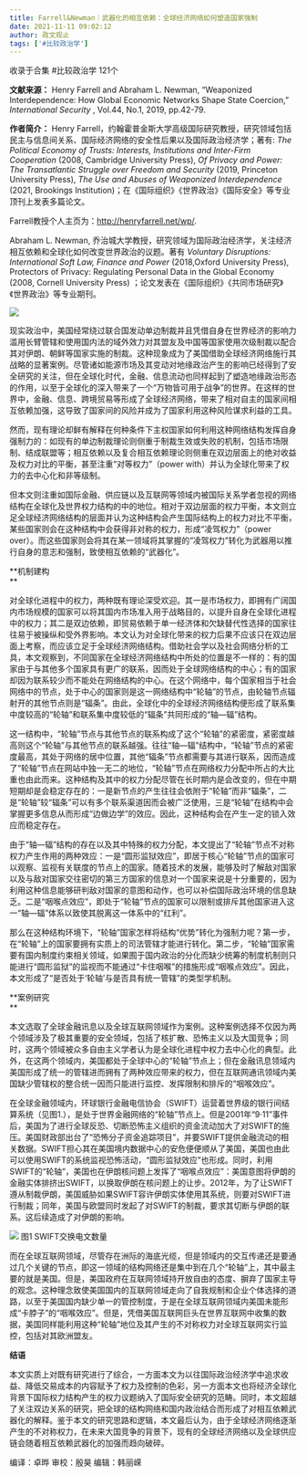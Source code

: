 ```yaml
---
title: Farrell&Newman｜武器化的相互依赖：全球经济网络如何塑造国家强制
date: 2021-11-11 09:02:12
author: 政文观止
tags: ['#比较政治学']
---
```



收录于合集 #比较政治学 121个

**文献来源：** Henry Farrell and Abraham L. Newman, “Weaponized Interdependence:
How Global Economic Networks Shape State Coercion,” _International Security_ ,
Vol.44, No.1, 2019, pp.42-79.

  

 **作者简介：** Henry
Farrell，约翰霍普金斯大学高级国际研究教授，研究领域包括民主与信息间关系、国际经济网络的安全性后果以及国际政治经济学；著有: _The
Political Economy of Trusts: Interests, Institutions and Inter-Firm
Cooperation_ (2008, Cambridge University Press), _Of Privacy and Power: The
Transatlantic Struggle over Freedom and Security_ (2019, Princeton University
Press), _The Use and Abuses of Weaponized Interdependence_ (2021, Brookings
Institution)；在《国际组织》《世界政治》《国际安全》等专业顶刊上发表多篇论文。

Farrell教授个人主页为：http://henryfarrell.net/wp/.

  

Abraham L. Newman, 乔治城大学教授，研究领域为国际政治经济学，关注经济相互依赖和全球化如何改变世界政治的议题。著有 _Voluntary
Disruptions: International Soft Law, Finance and Power_ (2018,Oxford
University Press), Protectors of Privacy: Regulating Personal Data in the
Global Economy (2008, Cornell University Press)
；论文发表在《国际组织》《共同市场研究》《世界政治》等专业期刊。

![](/images/43/2.png)

  

现实政治中，美国经常绕过联合国发动单边制裁并且凭借自身在世界经济的影响力滥用长臂管辖和使用国内法的域外效力对其盟友及中国等国家使用次级制裁以配合其对伊朗、朝鲜等国家实施的制裁。这种现象成为了美国借助全球经济网络施行其战略的显著案例。尽管诸如能源市场及其变动对地缘政治产生的影响已经得到了安全研究的关注，但在全球化时代，金融、信息流动也同样起到了塑造地缘政治形态的作用，以至于全球化的深入带来了一个“万物皆可用于战争”的世界。在这样的世界中，金融、信息、跨境贸易等形成了全球经济网络，带来了相对自主的国家间相互依赖加强，这导致了国家间的风险并成为了国家利用这种风险谋求利益的工具。

  

然而，现有理论却鲜有解释在何种条件下主权国家如何利用这种网络结构发挥自身强制力的：如现有的单边制裁理论则侧重于制裁生效或失败的机制，包括市场限制、结成联盟等；相互依赖以及复合相互依赖理论则侧重在双边层面上的绝对收益及权力对比的平衡，甚至注重“对等权力”（power
with）并认为全球化带来了权力的去中心化和非等级制。

  

但本文则注重如国际金融、供应链以及互联网等领域内被国际关系学者忽视的网络结构在全球化及世界权力结构的中的地位。相对于双边层面的权力平衡，本文则立足全球经济网络结构的层面并认为这种结构会产生国际结构上的权力对比不平衡，某些国家则会在这种结构中会获得非对称的权力，形成“凌驾权力”（power
over）。而这些国家则会将其在某一领域将其掌握的“凌驾权力”转化为武器用以推行自身的意志和强制，致使相互依赖的“武器化”。

  

 **机制建构  
**

对全球化进程中的权力，两种既有理论深受欢迎。其一是市场权力，即拥有广阔国内市场规模的国家可以将其国内市场准入用于战略目的，以提升自身在全球化进程中的权力；其二是双边依赖，即贸易依赖于单一经济体和欠缺替代性选择的国家往往易于被操纵和受外界影响。本文认为对全球化带来的权力后果不应该只在双边层面上考察，而应该立足于全球经济网络结构。借助社会学以及社会网络分析的工具，本文观察到，不同国家在全球经济网络结构中所处的位置是不一样的：有的国家由于与其他多个国家具有更广的联系，因而处于全球网络结构的中心；有的国家却因为联系较少而不能处在网络结构的中心。在这个网络中，每个国家相当于社会网络中的节点，处于中心的国家则是这一网络结构中“轮轴”的节点，由轮轴节点辐射开的其他节点则是“辐条”。由此，全球化中的全球经济网络结构便形成了联系集中度较高的“轮轴”和联系集中度较低的“辐条”共同形成的“轴—辐”结构。  

  

这一结构中，“轮轴”节点与其他节点的联系构成了这个“轮轴”的紧密度，紧密度越高则这个“轮轴”与其他节点的联系越强。往往“轴—辐”结构中，“轮轴”节点的紧密度最高，其处于网络的居中位置，其他“辐条”节点都需要与其进行联系，因而造成了“轮轴”节点在网站中独一无二的地位，“轮轴”节点在网络权力分配中所占的大比重也由此而来。这种结构及其中的权力分配尽管在长时期内是会改变的，但在中期短期却是会稳定存在的：一是新节点的产生往往会依附于“轮轴”而非“辐条”，二是“轮轴”较“辐条”可以有多个联系渠道因而会被广泛使用，三是“轮轴”在结构中会掌握更多信息从而形成“边做边学”的效应。因此，这种结构会在产生一定的锁入效应而稳定存在。

  

由于“轴—辐”结构的存在以及其中特殊的权力分配，本文提出了“轮轴”节点不对称权力产生作用的两种效应：一是“圆形监狱效应”，即居于核心“轮轴”节点的国家可以观察、监视有关联度的节点上的国家。随着技术的发展，能够及时了解敌对国家以及与敌对国家交往密切的第三方国家的信息对一个国家来说是十分重要的，因为利用这种信息能够研判敌对国家的意图和动作，也可以补偿国际政治环境的信息缺乏。二是“咽喉点效应”，即处于“轮轴”节点的国家可以限制或排斥其他国家进入这一“轴—辐”体系以致使其脱离这一体系中的“红利”。

  

那么在这种结构环境下，“轮轴”国家怎样将结构“优势”转化为强制力呢？第一步，在“轮轴”上的国家要拥有实质上的司法管辖才能进行转化。第二步，“轮轴”国家需要有国内制度约束相关领域，如果囿于国内政治的分化而缺少统筹的制度机制则只能进行“圆形监狱”的监视而不能通过“卡住咽喉”的措施形成“咽喉点效应”。因此，本文形成了“是否处于‘轮轴’与是否具有统一管辖”的类型学机制。

  

 **案例研究  
**

本文选取了全球金融讯息以及全球互联网领域作为案例。这种案例选择不仅因为两个领域涉及了极其重要的安全领域，包括了核扩散、恐怖主义以及大国竞争；同时，这两个领域被众多自由主义学者认为是全球化进程中权力去中心化的典型。此外，在这两个领域内，美国都处于全球中心的“轮轴”节点上；但在金融讯息领域内美国形成了统一的管辖进而拥有了两种效应带来的权力，但在互联网通讯领域内美国缺少管辖权的整合统一因而只能进行监控、发挥限制和排斥的“咽喉效应”。  

  

在全球金融领域内，环球银行金融电信协会（SWIFT）运营着世界级的银行间结算系统（见图1.），是处于世界金融网络的“轮轴”节点上。但是2001年“9·11”事件后，美国为了进行全球反恐、切断恐怖主义组织的资金流动加大了对SWIFT的施压。美国财政部出台了“恐怖分子资金追踪项目”，并要SWIFT提供金融流动的相关数据。SWIFT担心其在美国境内数据中心的安危便便顺从了美国，美国也由此可以使用SWIFT的系统监视恐怖活动，“圆形监狱效应”也形成。同时，利用SWIFT的“轮轴”，美国也在伊朗核问题上发挥了“咽喉点效应”：美国意图将伊朗的金融实体排挤出SWIFT，以换取伊朗在核问题上的让步。2012年，为了让SWIFT遵从制裁伊朗，美国威胁如果SWIFT容许伊朗实体使用其系统，则要对SWIFT进行制裁；同年，美国与欧盟同时发起了对SWIFT的制裁，要求其切断与伊朗的联系。这后续造成了对伊朗的影响。

![](/images/43/3.png) 图1 SWIFT交换电文数量

  

而在全球互联网领域，尽管存在洲际的海底光缆，但是领域内的交互传递还是要通过几个关键的节点，即这一领域的结构网络还是集中到在几个“轮轴”上，其中最主要的就是美国。但是，美国政府在互联网领域持开放自由的态度、摒弃了国家主导的观念。这种理念致使美国国内的互联网领域走向了自我规制和企业个体选择的道路，以至于美国国内缺少单一的管控制度，于是在全球互联网领域内美国未能形成“卡脖子”的“咽喉效应”。但是，凭借美国互联网巨头在世界互联网中收集的数据，美国同样能利用这种“轮轴”地位及其产生的不对称权力对全球互联网实行监控，包括对其欧洲盟友。

  

 **结语**

本文实质上对既有研究进行了综合，一方面本文为以往国际政治经济学中追求收益、降低交易成本的内容赋予了权力及控制的色彩，另一方面本文也将经济全球化背景下国际权力结构产生的权力议题纳入了国际安全研究的范畴。同时，本文超越了关注双边关系的研究，把全球的结构网络和国内政治结合而形成了对相互依赖武器化的解释。鉴于本文的研究思路和逻辑，本文最后认为，由于全球经济网络逐渐产生的不对称权力，在未来大国竞争的背景下，现有的全球经济网络以及全球供应链会随着相互依赖武器化的加强而趋向破碎。

编译：卓晔 审校：殷昊 编辑：韩丽嵘

  

